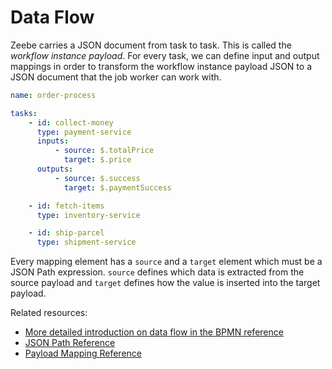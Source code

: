 # Data Flow

Zeebe carries a JSON document from task to task. This is called the *workflow instance payload*. For every task, we can define input and output mappings in order to transform the workflow instance payload JSON to a JSON document that the job worker can work with.

```yaml
name: order-process

tasks:
    - id: collect-money
      type: payment-service
      inputs:
          - source: $.totalPrice
            target: $.price
      outputs:
          - source: $.success
            target: $.paymentSuccess

    - id: fetch-items
      type: inventory-service

    - id: ship-parcel
      type: shipment-service
```

Every mapping element has a `source` and a `target` element which must be a JSON Path expression. `source` defines which data is extracted from the source payload and `target` defines how the value is inserted into the target payload.

Related resources:

* [More detailed introduction on data flow in the BPMN reference](bpmn-workflows/data-flow.html)
* [JSON Path Reference](reference/json-path.html)
* [Payload Mapping Reference](reference/json-payload-mapping.html)
